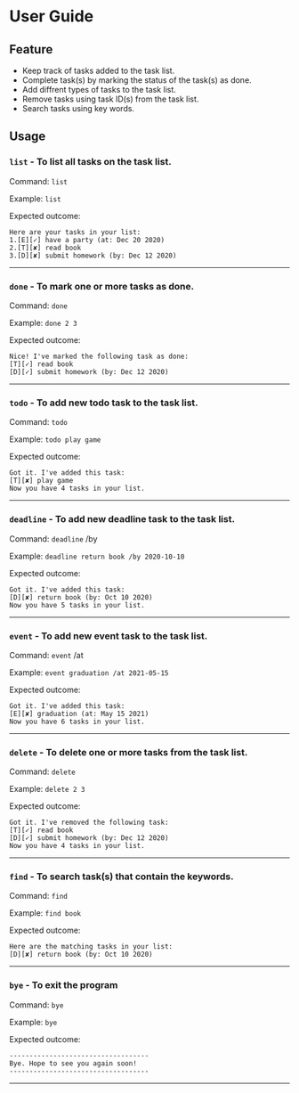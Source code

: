 # User Guide

## Feature

* Keep track of tasks added to the task list.
* Complete task(s) by marking the status of the task(s) as done.
* Add diffrent types of tasks to the task list.
* Remove tasks using task ID(s) from the task list.
* Search tasks using key words.


## Usage

### `list` - To list all tasks on the task list.

Command: `list`

Example: `list`

Expected outcome:

```
Here are your tasks in your list:
1.[E][✓] have a party (at: Dec 20 2020)
2.[T][✘] read book
3.[D][✘] submit homework (by: Dec 12 2020)
```
---

### `done` - To mark one or more tasks as done.

Command: `done` <task id...>

Example: `done 2 3`

Expected outcome:

```
Nice! I've marked the following task as done:
[T][✓] read book
[D][✓] submit homework (by: Dec 12 2020)
```
---

### `todo` - To add new todo task to the task list.

Command: `todo` <task description>

Example: `todo play game`

Expected outcome:

```
Got it. I've added this task:
[T][✘] play game
Now you have 4 tasks in your list.
```
---

### `deadline` - To add new deadline task to the task list.

Command: `deadline` <task description> /by <YYYY-MM-DD>

Example: `deadline return book /by 2020-10-10`

Expected outcome:

```
Got it. I've added this task:
[D][✘] return book (by: Oct 10 2020)
Now you have 5 tasks in your list.
```
---

### `event` - To add new event task to the task list.

Command: `event` <task description> /at <YYYY-MM-DD>

Example: `event graduation /at 2021-05-15`

Expected outcome:

```
Got it. I've added this task:
[E][✘] graduation (at: May 15 2021)
Now you have 6 tasks in your list.
```
---

### `delete` - To delete one or more tasks from the task list.

Command: `delete` <task id...>

Example: `delete 2 3`

Expected outcome:

```
Got it. I've removed the following task:
[T][✓] read book
[D][✓] submit homework (by: Dec 12 2020)
Now you have 4 tasks in your list.
```
---


### `find` - To search task(s) that contain the keywords.

Command: `find` <keywords>

Example: `find book`

Expected outcome:

```
Here are the matching tasks in your list:
[D][✘] return book (by: Oct 10 2020)
```
---


### `bye` - To exit the program

Command: `bye`

Example: `bye`

Expected outcome:

```
-----------------------------------
Bye. Hope to see you again soon!
-----------------------------------
```
---
